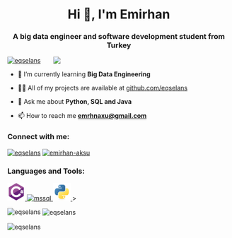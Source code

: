 <h1 align="center">Hi 👋, I'm Emirhan</h1>
<h3 align="center">A big data engineer and software development student from Turkey</h3>
<img align="right" width="400" src="https://cdn.dribbble.com/users/1162077/screenshots/3848914/programmer.gif">
<p align="left"> <a href="https://github.com/ryo-ma/github-profile-trophy"><img width="400" src="https://github-profile-trophy.vercel.app/?username=eqselans" alt="eqselans" /></a> </p>

- 🌱 I’m currently learning **Big Data Engineering**

- 👨‍💻 All of my projects are available at [github.com/eqselans](github.com/eqselans)

- 💬 Ask me about **Python, SQL and Java**

- 📫 How to reach me **emrhnaxu@gmail.com**

<h3 align="left">Connect with me:</h3>
<p align="left">
<a href="https://medium.com/@eqselans" target="blank"><img align="center" src="https://raw.githubusercontent.com/rahuldkjain/github-profile-readme-generator/master/src/images/icons/Social/medium.svg" alt="eqselans" height="30" width="40" /></a>
<a href="https://linkedin.com/in/emirhan-aksu" target="blank"><img align="center" src="https://raw.githubusercontent.com/rahuldkjain/github-profile-readme-generator/master/src/images/icons/Social/linked-in-alt.svg" alt="emirhan-aksu" height="30" width="40" /></a>
</p>

<h3 align="left">Languages and Tools:</h3>
<p align="left"> <a href="https://www.w3schools.com/cs/" target="_blank" rel="noreferrer"> <img src="https://raw.githubusercontent.com/devicons/devicon/master/icons/csharp/csharp-original.svg" alt="csharp" width="40" height="40"/>  <a href="https://www.microsoft.com/en-us/sql-server" target="_blank" rel="noreferrer"> <img src="https://www.svgrepo.com/show/303229/microsoft-sql-server-logo.svg" alt="mssql" width="40" height="40"/> </a> <a href="https://www.python.org" target="_blank" rel="noreferrer"> <img src="https://raw.githubusercontent.com/devicons/devicon/master/icons/python/python-original.svg" alt="python" width="40" height="40"/> </a>></p>

<p><img align="left" src="https://github-readme-stats.vercel.app/api/top-langs?username=eqselans&theme=dark&show_icons=true&locale=en&layout=compact" alt="eqselans" /></p>

<p>&nbsp;<img align="center" src="https://github-readme-stats.vercel.app/api?username=eqselans&theme=dark&show_icons=true&locale=en" alt="eqselans" /></p>

<p><img align="center" src="https://github-readme-streak-stats.herokuapp.com/?user=eqselans&theme=dark" alt="eqselans" /></p>
